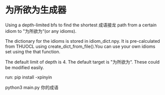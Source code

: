 # 为所欲为生成器
Using a depth-limited bfs to find the shortest 成语接龙 path from a certain idiom to "为所欲为“(or any idioms).

The dictionary for the idioms is stored in idiom_dict.npy. It is pre-calculated from THUOCL using create_dict_from_file().You can use your own idioms set using the that function.

The default limit of depth is 4. The default target is "为所欲为“. These could be modified easily.



run:
pip install -xpinyin

python3 main.py 你的成语
